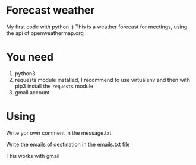 # Forecast weather

My first code with python :) This is a weather forecast for meetings, using the api of openweathermap.org

# You need

1. python3
2. requests module installed, I recommend to use virtualenv and then with pip3 install the `requests` module
3. gmail account

# Using

Write yor own comment in the message.txt

Write the emails of destination in the emails.txt file

This works with gmail
